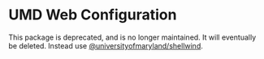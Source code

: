 # UMD Web Configuration

This package is deprecated, and is no longer maintained. It will eventually be deleted. Instead use [@universityofmaryland/shellwind](https://www.npmjs.com/package/@universityofmaryland/shellwind).
